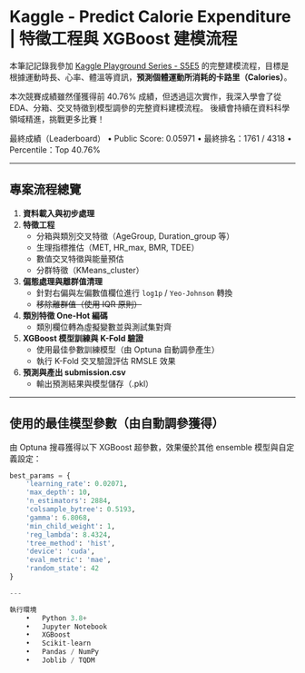# Kaggle - Predict Calorie Expenditure | 特徵工程與 XGBoost 建模流程

本筆記記錄我參加 [Kaggle Playground Series - S5E5](https://www.kaggle.com/competitions/playground-series-s5e5) 的完整建模流程，目標是根據運動時長、心率、體溫等資訊，**預測個體運動所消耗的卡路里（Calories）**。

本次競賽成績雖然僅獲得前 40.76% 成績，但透過這次實作，我深入學會了從 EDA、分箱、交叉特徵到模型調參的完整資料建模流程。
後續會持續在資料科學領域精進，挑戰更多比賽！

最終成績（Leaderboard）
	•	Public Score: 0.05971
	•	最終排名：1761 / 4318
	•	Percentile：Top 40.76%
    
---

## 專案流程總覽

1. **資料載入與初步處理**
2. **特徵工程**
   - 分箱與類別交叉特徵（AgeGroup, Duration_group 等）
   - 生理指標推估（MET, HR_max, BMR, TDEE）
   - 數值交叉特徵與能量預估
   - 分群特徵（KMeans_cluster）
3. **偏態處理與離群值清理**
   - 針對右偏與左偏數值欄位進行 `log1p` / `Yeo-Johnson` 轉換
   - ~~移除離群值（使用 IQR 原則）~~
4. **類別特徵 One-Hot 編碼**
   - 類別欄位轉為虛擬變數並與測試集對齊
5. **XGBoost 模型訓練與 K-Fold 驗證**
   - 使用最佳參數訓練模型（由 Optuna 自動調參產生）
   - 執行 K-Fold 交叉驗證評估 RMSLE 效果
6. **預測與產出 submission.csv**
   - 輸出預測結果與模型儲存（.pkl）

---

## 使用的最佳模型參數（由自動調參獲得）

由 Optuna 搜尋獲得以下 XGBoost 超參數，效果優於其他 ensemble 模型與自定義設定：

```python
best_params = {
    'learning_rate': 0.02071,
    'max_depth': 10,
    'n_estimators': 2884,
    'colsample_bytree': 0.5193,
    'gamma': 6.8068,
    'min_child_weight': 1,
    'reg_lambda': 8.4324,
    'tree_method': 'hist',
    'device': 'cuda',
    'eval_metric': 'mae',
    'random_state': 42
}

---

執行環境
	•	Python 3.8+
	•	Jupyter Notebook
	•	XGBoost
	•	Scikit-learn
	•	Pandas / NumPy
	•	Joblib / TQDM
